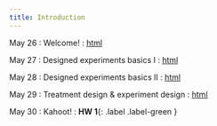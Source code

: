 ```yaml
---
title: Introduction 
---
```


May 26
: Welcome!
  : [html](https://stat720.github.io/book2025/index.html)

May 27
: Designed experiments basics I 
  : [html](https://stat720.github.io/book2025/what-are-designed-experiments.html)

May 28
: Designed experiments basics II
  : [html](https://stat720.github.io/book2025/designed-experiments-1.html)

May 29
: Treatment design & experiment design
  : [html](https://stat720.github.io/book2025/designed-experiments-2.html)

May 30
: Kahoot!
  : **HW 1**{: .label .label-green }
